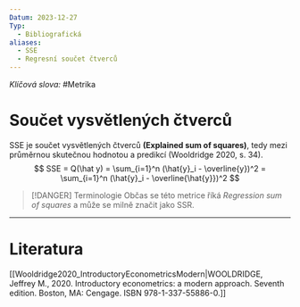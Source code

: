```yaml
---
Datum: 2023-12-27
Typ:
  - Bibliografická
aliases: 
  - SSE
  - Regresní součet čtverců
---
```

*Klíčová slova:* #Metrika  
# Součet vysvětlených čtverců
SSE je součet vysvětlených čtverců **(Explained sum of squares)**, tedy mezi průměrnou skutečnou hodnotou a predikcí (Wooldridge 2020, s. 34).
$$
SSE = Q(\hat y) = \sum_{i=1}^n (\hat{y}_i - \overline{y})^2 = \sum_{i=1}^n (\hat{y}_i - \overline{\hat{y}})^2
$$
> [!DANGER] Terminologie
> Občas se této metrice říká *Regression sum of squares* a může se milně značit jako SSR.

- - -
# Literatura
[[Wooldridge2020_IntroductoryEconometricsModern|WOOLDRIDGE, Jeffrey M., 2020. Introductory econometrics: a modern approach. Seventh edition. Boston, MA: Cengage. ISBN 978-1-337-55886-0.]]
